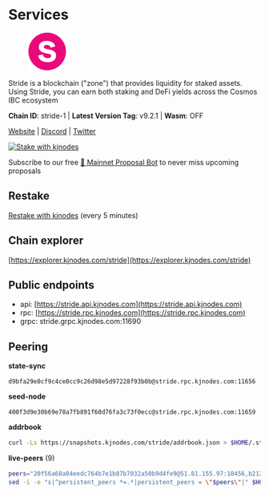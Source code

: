 # Services

<figure><img src="https://raw.githubusercontent.com/kj89/cosmos-images/main/logos/stride.png" alt=""><figcaption></figcaption></figure>

Stride is a blockchain ("zone") that provides liquidity for staked assets.  Using Stride, you can earn both staking and DeFi yields across the Cosmos IBC ecosystem

**Chain ID**: stride-1 | **Latest Version Tag**: v9.2.1 | **Wasm**: OFF

[Website](https://stride.zone) | [Discord](https://discord.gg/mzQZ8dAE7u) | [Twitter](https://twitter.com/stride_zone)

[![Stake with kjnodes](https://i.ibb.co/cr44Q8j/button-stake-with-kjnodes.png)](https://restake.app/stride/stridevaloper1j8gkhtllnp252l6g6zwzea30e7pvzqttr9768n)

Subscribe to our free [🤖 Mainnet Proposal Bot](https://t.me/kjnodes_proposal_bot) to never miss upcoming proposals

## Restake

[Restake with kjnodes](https://restake.app/stride/stridevaloper1j8gkhtllnp252l6g6zwzea30e7pvzqttr9768n) (every 5 minutes)
## Chain explorer
[https://explorer.kjnodes.com/stride](https://explorer.kjnodes.com/stride)

## Public endpoints

* api: [https://stride.api.kjnodes.com](https://stride.api.kjnodes.com)
* rpc: [https://stride.rpc.kjnodes.com](https://stride.rpc.kjnodes.com)
* grpc: stride.grpc.kjnodes.com:11690

## Peering

**state-sync**

```text
d9bfa29e0cf9c4ce0cc9c26d98e5d97228f93b0b@stride.rpc.kjnodes.com:11656
```

**seed-node**

```text
400f3d9e30b69e78a7fb891f60d76fa3c73f0ecc@stride.rpc.kjnodes.com:11659
```

**addrbook**
```bash
curl -Ls https://snapshots.kjnodes.com/stride/addrbook.json > $HOME/.stride/config/addrbook.json
```

**live-peers** (9)
```bash
peers="20f56a68a04eedc764b7e1b87b7032a50b9d4fe9@51.81.155.97:10456,b212d5740b2e11e54f56b072dc13b6134650cfb5@164.152.160.97:26656,d056dcd5ac8dddb23e2962a5ade6ee51f9bfd785@162.19.89.8:10456,603310cb6a9bf8370bd143ae055f24d461417080@138.201.220.51:26666,a7d96dc929824613315dcc1c90fee119f28cc51f@164.152.160.155:26656,5af431abc2f72f7143289d15bd226aa3da728413@5.9.106.214:10256,44e797771bff124693e63a8ec331d42873cf2ae2@95.217.202.49:35656,d36ac7580cc8907a00b0add8c3b047caea6df4ed@107.155.67.202:26636,a206a5ff59132c3f771735dec337432e6cfb2f7c@15.235.53.45:2062"
sed -i -e "s|^persistent_peers *=.*|persistent_peers = \"$peers\"|" $HOME/.stride/config/config.toml
```

